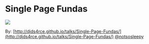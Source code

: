 
# Single Page Fundas

![](http://barcampbangalore.org/bcb/wp-content/themes/neobcb15/images/barcamp-logo.png)

By:
[http://djds4rce.github.io/talks/Single-Page-Fundas/](http://djds4rce.github.io/talks/Single-Page-Fundas/)
[@notsosleepy](http://twitter.com/notsosleepy)


